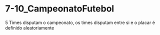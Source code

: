 # 7-10_CampeonatoFutebol
5 Times disputam o campeonato, os times disputam entre si e o placar é definido aleatoriamente

